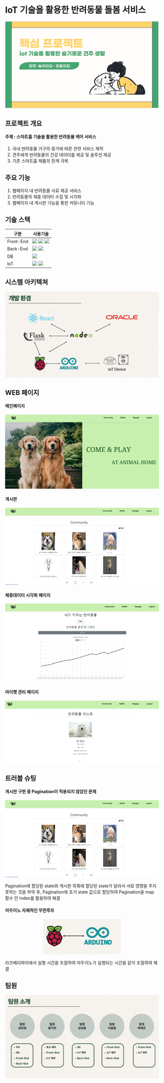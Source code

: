 # IoT 기술을 활용한 반려동물 돌봄 서비스
<p align="center">
  <img src="readmeimg/pjmain.PNG">
</p>

## 프로젝트 개요
#### 주제 : 스마트홈 기술을 활용한 반려동물 케어 서비스
1. 국내 반려동물 가구의 증가에 따른 관련 서비스 제작
2. 견주에게 반려동물의 건강 데이터를 제공 및 솔루션 제공
3. 기존 스마트홈 제품의 한계 극복
## 주요 기능
1. 웹페이지 내 반려동물 사료 제공 서비스
2. 반려동물의 체충 데이터 수집 및 시각화
3. 웹페이지 내 게시판 기능을 통한 커뮤니티 기능 
## 기술 스택
|구분|사용기술|
|------|---|
|Front-End|<img src="https://img.shields.io/badge/react-61DAFB?style=for-the-badge&logo=react&logoColor=black"> <img src="https://img.shields.io/badge/javascript-F7DF1E?style=for-the-badge&logo=javascript&logoColor=black"> <img src="https://img.shields.io/badge/bootstrap-7952B3?style=for-the-badge&logo=bootstrap&logoColor=white"> |
|Back-End|<img src="https://img.shields.io/badge/node.js-339933?style=for-the-badge&logo=Node.js&logoColor=white"> <img src="https://img.shields.io/badge/flask-000000?style=for-the-badge&logo=flask&logoColor=white"> |
|DB|<img src="https://img.shields.io/badge/oracle-F80000?style=for-the-badge&logo=oracle&logoColor=white">|
|IoT|<img src="https://img.shields.io/badge/Raspberry_Pi-A22846?style=for-the-badge&logo=RaspberryPi&logoColor=white"> <img src="https://img.shields.io/badge/Arduino-00878F?style=for-the-badge&logo=Arduino&logoColor=white">|

## 시스템 아키텍쳐
<p align="center">
  <img src="readmeimg/system.PNG">
</p>

## WEB 페이지
#### 메인페이지
<p align="center">
  <img src="readmeimg/web1.png">
</p>

#### 게시판
<p align="center">
  <img src="readmeimg/t1.png">
</p>

#### 체중데이터 시각화 페이지
<p align="center">
  <img src="readmeimg/web2.png">
</p>

#### 마이펫 관리 페이지 
<p align="center">
  <img src="readmeimg/web3.png">
</p>

## 트러블 슈팅 
#### 게시판 구현 중 Pagination이 적용되지 않았던 문제
<p align="center">
  <img src="readmeimg/t1.png">
</p>
Pagination에 할당된 state와 게시판 목록에 할당된 state가 달라서 서로 영향을 주지 못하는 것을 파악 후,
Pagination에 초기 state 값으로 할당하여 Pagination을 map 함수 안 index를 활용하여 해결

#### 아두이노 자체적인 무한루프
<p align="center">
  <img src="readmeimg/t2.PNG">
</p>
라즈베리파이에서 실행 시간을 조절하여 아두이노가 실행되는 시간을 같이 조절하여 해결


## 팀원
<p align="center">
  <img src="readmeimg/team.PNG">
</p>
